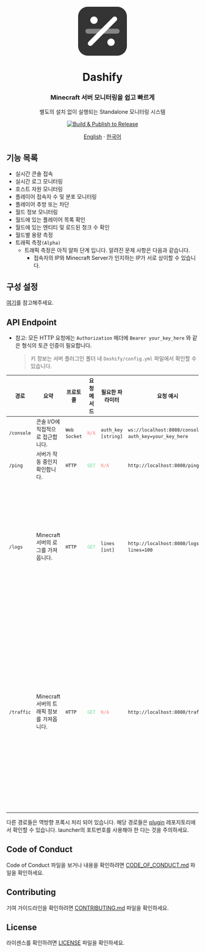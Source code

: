 <p align="center">
  <img width="128" align="center" src="https://github.com/MC-Dashify/launcher/blob/main/.github/assets/logo-512.png">
</p>
<h1 align="center">Dashify</h1>
<h3 align="center">Minecraft 서버 모니터링을 쉽고 빠르게</h3>
<p align="center">별도의 설치 없이 실행되는 Standalone 모니터링 시스템</p>
<p align="center">
  <a href="https://github.com/MC-Dashify/launcher/actions/workflows/main.yml">
    <img src="https://github.com/MC-Dashify/launcher/actions/workflows/main.yml/badge.svg" alt="Build & Publish to Release" />
  </a>
</p>

<p align="center"><a href="https://github.com/MC-Dashify/launcher/blob/main/README.md">English</a> · <a href="https://github.com/MC-Dashify/launcher/blob/main/.github/documents/README.ko_KR.md">한국어</a></p>

## 기능 목록

- 실시간 콘솔 접속
- 실시간 로그 모니터링
- 호스트 자원 모니터링
- 플레이어 접속자 수 및 분포 모니터링
- 플레이어 추방 또는 차단
- 월드 정보 모니터링
- 월드에 있는 플레이어 목록 확인
- 월드에 있는 엔티티 및 로드된 청크 수 확인
- 월드별 용량 측정
- 트래픽 측정`(Alpha)`
  - 트래픽 측정은 아직 알파 단계 입니다. 알려진 문제 사항은 다음과 같습니다.
    - 접속자의 IP와 Minecraft Server가 인지하는 IP가 서로 상이할 수 있습니다.

## 구성 설정

[여기](https://github.com/MC-Dashify/launcher/blob/main/.github/documents/CONFIG_GUIDE.ko_KR.md)를 참고해주세요.

## API Endpoint

- 참고: 모든 HTTP 요청에는 `Authorization` 헤더에 `Bearer your_key_here` 와 같은 형식의 토큰 인증이 필요합니다.
  > 키 정보는 서버 플러그인 폴더 내 `Dashify/config.yml` 파일에서 확인할 수 있습니다.

<table>
<thead>
  <tr>
    <th>경로</th>
    <th>요약</th>
    <th>프로토콜</th>
    <th>요청 메서드</th>
    <th>필요한 파라미터</th>
    <th>요청 예시</th>
    <th>비고</th>
  </tr>
</thead>
<tbody>
  <tr>
    <td><code>/console</code></td>
    <td>콘솔 I/O에 직접적으로 접근합니다.</td>
    <td><code>Web Socket</code></td>
    <td><code style="color:#ff8888">N/A</code></td>
    <td><code>auth_key [string]</code></td>
    <td><code>ws://localhost:8080/console?auth_key=your_key_here</code></td>
    <td><code style="color:#ff8888">N/A</code></td>
  </tr>
  <tr>
    <td><code>/ping</code></td>
    <td>서버가 작동 중인지 확인합니다.</td>
    <td><code>HTTP</code></td>
    <td><code style="color:#6bdd9a">GET</code></td>
    <td><code style="color:#ff8888">N/A</code></td>
    <td><code>http://localhost:8080/ping</code></td>
    <td><code style="color:#ff8888">N/A</code></td>
  </tr>
  <tr>
    <td><code>/logs</code></td>
    <td>Minecraft 서버의 로그를 가져옵니다.</td>
    <td><code>HTTP</code></td>
    <td><code style="color:#6bdd9a">GET</code></td>
    <td><code>lines [int]</code></td>
    <td><code>http://localhost:8080/logs?lines=100</code></td>
    <td>파라미터 <code style="color:#cc00cc">line</code>은 반드시<code>1</code>부터 <code>1000</code> 사이의 유효한 정수이어야 합니다.</td>
  </tr>
  <tr>
    <td><code>/traffic</code></td>
    <td>Minecraft 서버의 트래픽 정보를 가져옵니다.</td>
    <td><code>HTTP</code></td>
    <td><code style="color:#6bdd9a">GET</code></td>
    <td><code style="color:#ff8888">N/A</code></td>
    <td><code>http://localhost:8080/traffic</code></td>
    <td>서버는 요청이 올 때 까지 트래픽을 누산합니다. 요청이 오면 현재까지 누산된 트래픽을 반환하고 리셋됩니다.</td>
  </tr>
</tbody>
</table>

다른 경로들은 역방향 프록시 처리 되어 있습니다. 해당 경로들은 [plugin](https://github.com/MC-Dashify/plugin) 레포지토리에서 확인할 수 있습니다. launcher의 포트번호를 사용해야 한 다는 것을 주의하세요.

## Code of Conduct

Code of Conduct 파일을 보거나 내용을 확인하려면 [CODE_OF_CONDUCT.md](https://github.com/MC-Dashify/launcher/blob/main/.github/documents/CODE_OF_CONDUCT.ko_KR.md) 파일을 확인하세요.

## Contributing

기여 가이드라인을 확인하려면 [CONTRIBUTING.md](https://github.com/MC-Dashify/launcher/blob/main/.github/documents/CONTRIBUTING.ko_KR.md) 파일을 확인하세요.

## License

라이센스를 확인하려면 [LICENSE](https://github.com/MC-Dashify/launcher/blob/main/LICENSE) 파일을 확인하세요.
